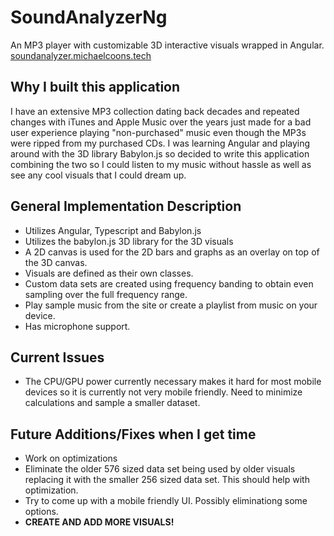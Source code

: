 
# SoundAnalyzerNg

An MP3 player with customizable 3D interactive visuals wrapped in Angular.
[soundanalyzer.michaelcoons.tech](https://soundanalyzer.michaelcoons.tech/)

## Why I built this application

I have an extensive MP3 collection dating back decades and repeated changes with iTunes and Apple Music over the years just made for a bad user experience playing "non-purchased" music even though the MP3s were ripped from my purchased CDs.  I was learning Angular and playing around with the 3D library Babylon.js so decided to write this application combining the two so I could listen to my music without hassle as well as see any cool visuals that I could dream up.

## General Implementation Description

* Utilizes Angular, Typescript and Babylon.js
* Utilizes the babylon.js 3D library for the 3D visuals
* A 2D canvas is used for the 2D bars and graphs as an overlay on top of the 3D canvas.
* Visuals are defined as their own classes.
* Custom data sets are created using frequency banding to obtain even sampling over the full frequency range.
* Play sample music from the site or create a playlist from music on your device.
* Has microphone support.

## Current Issues

* The CPU/GPU power currently necessary makes it hard for most mobile devices so it is currently not very mobile friendly.  Need to minimize calculations and sample a smaller dataset.

## Future Additions/Fixes when I get time

* Work on optimizations
* Eliminate the older 576 sized data set being used by older visuals replacing it with the smaller 256 sized data set.  This should help with optimization.
* Try to come up with a mobile friendly UI.  Possibly eliminationg some options.
* **CREATE AND ADD MORE VISUALS!**
